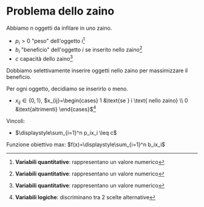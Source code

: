# Problema dello zaino

Abbiamo n oggetti da infilare in uno zaino.

- $p_i>0$ "peso" dell'oggetto $i$[^1]
- $b_i$ "beneficio" dell'oggetto $i$ se inserito nello zaino[^1]
- $c$ capacità dello zaino[^1]

Dobbiamo selettivamente inserire oggetti nello zaino per massimizzare il beneficio.

Per ogni oggetto, decidiamo se inserirlo o meno.

- $x_{ij} \in \{0,1\}$, $x_{ij}=\begin{cases} 1 &\text{se } i \text{ nello zaino} \\ 0 &\text{altrimenti} \end{cases}$[^2]

Vincoli:

- $\displaystyle\sum_{i=1}^n p_ix_i \leq c$

Funzione obiettivo max: $f(x)=\displaystyle\sum_{i=1}^n b_ix_i$
[^1]: **Variabili quantitative**: rappresentano un valore numerico
[^2]: **Variabili logiche**: discriminano tra 2 scelte alternative
